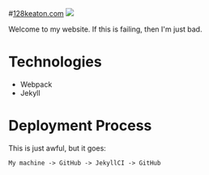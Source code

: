 #[128keaton.com](https://128keaton.com) ![](https://travis-ci.org/128keaton/128keaton.com.svg?branch=pre-publish)

Welcome to my website.
If this is failing, then I'm just bad.

# Technologies
* Webpack
* Jekyll

# Deployment Process
This is just awful, but it goes:

`My machine -> GitHub -> JekyllCI -> GitHub`